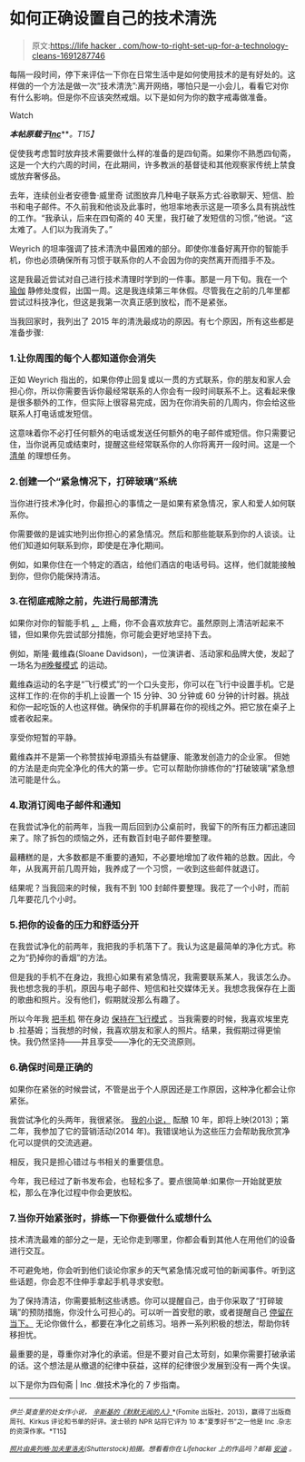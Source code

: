 # 如何正确设置自己的技术清洗

> 原文:[https://life hacker . com/how-to-right-set-up-for-a-technology-cleans-1691287746](https://lifehacker.com/how-to-properly-set-yourself-up-for-a-technology-cleans-1691287746)

每隔一段时间，停下来评估一下你在日常生活中是如何使用技术的是有好处的。这样做的一个方法是做一次“技术清洗”:离开网络，哪怕只是一小会儿，看看它对你有什么影响。但是你不应该突然戒烟。以下是如何为你的数字戒毒做准备。

Watch

***本帖原载于***[***Inc***](http://www.inc.com/ilan-mochari/lent-technology-cleanse.html)***。*T15】**

促使我考虑暂时放弃技术需要做什么样的准备的是四旬斋。如果你不熟悉四旬斋，这是一个大约六周的时间，在此期间，许多教派的基督徒和其他观察家传统上禁食或放弃奢侈品。

去年，连续创业者安德鲁·威里奇 试图放弃几种电子联系方式:谷歌聊天、短信、脸书和电子邮件。不久前我和他谈及此事时，他坦率地表示这是一项多么具有挑战性的工作。“我承认，后来在四旬斋的 40 天里，我打破了发短信的习惯，”他说。“这太难了。人们以为我消失了。”

Weyrich 的坦率强调了技术清洗中最困难的部分。即使你准备好离开你的智能手机，你也必须确保所有习惯于联系你的人不会因为你的突然离开而措手不及。

这是我最近尝试对自己进行技术清理时学到的一件事。那是一月下旬。我在一个 [瑜伽](http://www.inc.com/ilan-mochari/jadeyoga-business-model-evolution.html) 静修处度假，出国一周。这是我连续第三年休假。尽管我在之前的几年里都尝试过科技净化，但这是我第一次真正感到放松，而不是紧张。

当我回家时，我列出了 2015 年的清洗最成功的原因。有七个原因，所有这些都是准备步骤:

### 1.让你周围的每个人都知道你会消失

正如 Weyrich 指出的，如果你停止回复或以一贯的方式联系，你的朋友和家人会担心你，所以你需要告诉你最经常联系的人你会有一段时间联系不上。这看起来像是很多额外的工作，但实际上很容易完成，因为在你消失前的几周内，你会给这些联系人打电话或发短信。

这意味着你不必打任何额外的电话或发送任何额外的电子邮件或短信。你只需要记住，当你说再见或结束时，提醒这些经常联系你的人你将离开一段时间。这是一个 [清单](http://www.inc.com/the-build-network/the-key-to-success-a-checklist.html) 的理想任务。

### 2.创建一个“紧急情况下，打碎玻璃”系统

当你进行技术净化时，你最担心的事情之一是如果有紧急情况，家人和爱人如何联系你。

你需要做的是诚实地列出你担心的紧急情况。然后和那些能联系到你的人谈谈。让他们知道如何联系到你，即使是在净化期间。

例如，如果你住在一个特定的酒店，给他们酒店的电话号码。这样，他们就能接触到你，但你仍能保持清洁。

### 3.在彻底戒除之前，先进行局部清洗

如果你对你的智能手机 [，](http://www.inc.com/rebekah-iliff/7-ways-to-curb-your-smartphone-addiction.html) 上瘾，你不会喜欢放弃它。虽然原则上清洁听起来不错，但如果你先尝试部分措施，你可能会更好地坚持下去。

例如，斯隆·戴维森(Sloane Davidson)，一位演讲者、活动家和品牌大使，发起了一场名为[#晚餐模式](http://www.inc.com/ilan-mochari/dinner-mode.html) 的运动。

戴维森运动的名字是“飞行模式”的一个口头变形，你可以在飞行中设置手机。它是这样工作的:在你的手机上设置一个 15 分钟、30 分钟或 60 分钟的计时器。挑战和你一起吃饭的人也这样做。确保你的手机屏幕在你的视线之外。把它放在桌子上或者收起来。

享受你短暂的平静。

戴维森并不是第一个称赞拔掉电源插头有益健康、能激发创造力的企业家。 但她的方法是走向完全净化的伟大的第一步。它可以帮助你排练你的“打破玻璃”紧急想法可能是什么。

### 4.取消订阅电子邮件和通知

在我尝试净化的前两年，当我一周后回到办公桌前时，我留下的所有压力都迅速回来了。除了拆包的烦恼之外，还有数百封电子邮件要整理。

最糟糕的是，大多数都是不重要的通知，不必要地增加了收件箱的总数。因此，今年，从我离开前几周开始，我养成了一个习惯，一收到这些邮件就退订。

结果呢？当我回来的时候，我有不到 100 封邮件要整理。我花了一个小时，而前几年要花几个小时。

### 5.把你的设备的压力和舒适分开

在我尝试净化的前两年，我把我的手机落下了。我认为这是最简单的净化方式。称之为“扔掉你的香烟”的方法。

但是我的手机不在身边，我担心如果有紧急情况，我需要联系某人，我该怎么办。我也想念我的手机，原因与电子邮件、短信和社交媒体无关。我想念我保存在上面的歌曲和照片。没有他们，假期就没那么有趣了。

所以今年我 [把手机](https://lifehacker.com/why-i-still-use-a-dumb-phone-and-have-no-plan-to-chang-828910425) 带在身边 [保持在飞行模式](http://lifehacker.com/my-year-with-a-distraction-free-iphone-1634907314) 。当我需要的时候，我喜欢埃里克 b .拉基姆；当我想的时候，我喜欢朋友和家人的照片。结果，我假期过得更愉快。我仍然坚持——并且享受——净化的无交流原则。

### 6.确保时间是正确的

如果你在紧张的时候尝试，不管是出于个人原因还是工作原因，这种净化都会让你紧张。

我尝试净化的头两年，我很紧张。 [我的小说，](http://www.amazon.com/Zinsky-Obscure-Ilan-Mochari-ebook/dp/B00CD6ZJ1Y/ref=sr_1_1?asc_campaign=InlineText&asc_refurl=https://lifehacker.com/how-to-properly-set-yourself-up-for-a-technology-cleans-1691287746&asc_source=&ie=UTF8&keywords=zinsky&qid=1423854623&sr=8-1&tag=kinjalifehackerlink-20) 酝酿 10 年，即将上映(2013)；第二年，我参加了它的营销活动(2014 年)。我错误地认为这些压力会帮助我欣赏净化可以提供的交流逃避。

相反，我只是担心错过与书相关的重要信息。

今年，我已经过了新书发布会，也轻松多了。要点很简单:如果你一开始就更放松，那么在净化过程中你会更放松。

### 7.当你开始紧张时，排练一下你要做什么或想什么

技术清洗最难的部分之一是，无论你走到哪里，你都会看到其他人在用他们的设备进行交互。

不可避免地，你会听到他们谈论你家乡的天气紧急情况或可怕的新闻事件。听到这些话题，你会忍不住伸手拿起手机寻求安慰。

为了保持清洁，你需要抵制这些诱惑。你可以提醒自己，由于你采取了“打碎玻璃”的预防措施，你没什么可担心的。可以听一首安慰的歌，或者提醒自己 [停留在当下。](http://www.inc.com/ric-elias/escape-fear-of-failure-live-in-present-delegate.html) 无论你做什么，都要在净化之前练习。培养一系列积极的想法，帮助你转移担忧。

最重要的是，尊重你对净化的承诺。但是不要对自己太苛刻，如果你需要打破承诺的话。这个想法是从撤退的纪律中获益，这样的纪律很少发展到没有一两个失误。

以下是你为四旬斋 | Inc .做技术净化的 7 步指南。

* * *

<small>*伊兰·莫查里的处女作小说，*</small> [<small>*辛斯基的《默默无闻的人》*</small>](http://www.amazon.com/Zinsky-Obscure-Ilan-Mochari/dp/1937677117?asc_campaign=InlineText&asc_refurl=https://lifehacker.com/how-to-properly-set-yourself-up-for-a-technology-cleans-1691287746&asc_source=&tag=kinjalifehackerlink-20)<small>*(Fomite 出版社，2013)，赢得了出版商周刊、Kirkus 评论和书单的好评。波士顿的 NPR 站将它评为 10 本“夏季好书”之一他是 Inc .杂志的资深作家。*T15】</small>

[*<small>照片由奥列格·加夫里洛夫</small>*](http://www.shutterstock.com/pic-204635398/stock-photo-mobile-phone-and-cocktail-umbrella-on-the-beach-with-the-sea-in-the-background.html?src=caG5K2KzRzscvVArMa3mNg-2-2)*<small>(Shutterstock)拍摄。想看看你在 Lifehacker 上的作品吗？邮箱</small>* [*<small>安迪</small>*](mailto:andy@lifehacker.com) *<small>。</small>*